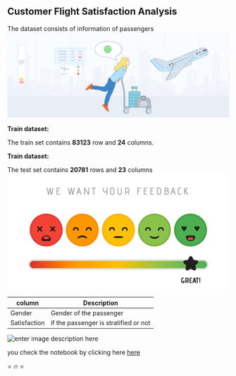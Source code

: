 ## Customer Flight Satisfaction Analysis
The dataset consists of information of passengers
![enter image description here](https://github.com/Virupaksha7/Customer-Flight-Statisfaction-Analysis/blob/main/Airline%20satisfaction%20Image1.png)

**Train dataset:**

The train set contains **83123** row and **24** columns.

**Train dataset:**

The test set contains **20781** rows and **23** columns
![enter image description here](https://github.com/Virupaksha7/Customer-Flight-Statisfaction-Analysis/blob/main/Image2.png)

|column| Description |
|--|--|
| Gender | Gender of the passenger |
| Satisfaction | if the passenger is stratified or not |
![enter image description here](https://media.cntraveler.com/photos/57222730a1d0c8fd663d4427/16:9/w_2560,c_limit/spirit-airlines-plane-GettyImages-103944389.jpg)

you check the notebook by clicking here
[here](https://github.com/Virupaksha7/Customer-Flight-Statisfaction-Analysis/blob/main/Flight%20Passenger%20Satisfaction%20Prediction.ipynb)

:star: :fire: :star:


